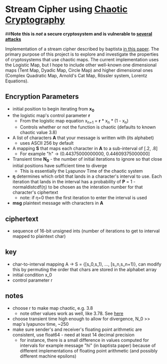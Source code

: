 # Stream Cipher using [Chaotic Cryptography](https://en.wikipedia.org/wiki/Chaotic_cryptology)

##__Note this is *not* a secure cryptosystem and is vulnerable to [several](https://arxiv.org/abs/cs/0402004) [attacks](http://hdl.handle.net/20.500.11929/sdsu:2476)__

Implementation of a stream cipher described by baptista [in this paper](http://citeseerx.ist.psu.edu/viewdoc/download?doi=10.1.1.476.9974&rep=rep1&type=pdf).  The primary purpose of this project is to explore and investigate the properties of cryptosystems that use chaotic maps.  The current implementation uses the Logistic Map, but I hope to include other well-known one dimensional maps (Tent Map, Dyadic Map, Circle Map) and higher dimensional ones (Complex Quadratic Map, Arnold's Cat Map, Rössler system, Lorentz Equations).

## Encryption Parameters
* initial position to begin iterating from __x<sub>0</sub>__
* the logistic map's control parameter __r__
  * From the logistic map equation x<sub>n+1</sub> = __r__ * x<sub>n</sub> * (1 - x<sub>n</sub>)
  * Controls whether or not the function is chaotic (defaults to known chaotic value 3.8)
* A list of characters __A__ that your message is written with (its alphabet)
  * uses ASCII 256 by default
* A mapping __S__ that maps each character in __A__ to a sub-interval of [.2, .8]
  * For example "h" &rightarrow; (0.44375000000000, 0.44609375000000]
* Transient time __N<sub>0</sub>__ - the number of initial iterations to ignore so that close initial positions have sufficient time to  diverge
  * This is essentially the Lyapunov Time of the chaotic system
* __&eta;__ determines which orbit that lands in a character's interval to use.  Each iteration that lands in the interval has a probability of __P__ = 1 - normaldistcdf(&eta;) to be chosen as the interation number for that character's ciphertext
  * note: if &eta;=0 then the first iteration to enter the interval is used
* __msg__ plaintext message with characters in __A__

## ciphertext
* sequence of 16-bit unsigned ints (number of iterations to get to interval mapped to plaintext char)

## key
* char-to-interval mapping A -> S = {[s_0,s_1), ..., [s_n,s_n+1)}, can modify this by permuting the order that chars are stored in the alphabet array
* initial condition x_0
* control parameter r

## notes
* choose r to make map chaotic, e.g. 3.8
  * note other values work as well, like 3.78.  See [here](https://en.wikipedia.org/wiki/Logistic_map#Behavior_dependent_on_r)
* choose transient time high enough to allow for divergence, N_0 >> map's lyapunov time, ~250
* make sure sender's and receiver's floating point arithmetic are consistent, use float64 - need at least 14 decimal precision
  * for instance, there is a small difference in values computed for intervals for example message "hi" (in baptista paper) because of different implementations of floating point arithmetic (and possibly different machine epsilons)